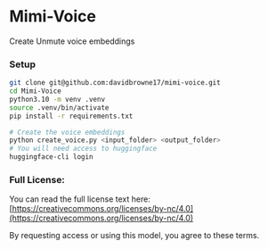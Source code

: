 # Mimi-Voice
 Create Unmute voice embeddings

### Setup

```bash
git clone git@github.com:davidbrowne17/mimi-voice.git
cd Mimi-Voice
python3.10 -m venv .venv
source .venv/bin/activate
pip install -r requirements.txt

# Create the voice embeddings
python create_voice.py <input_folder> <output_folder>
# You will need access to huggingface
huggingface-cli login
```

### Full License:
You can read the full license text here:  
[https://creativecommons.org/licenses/by-nc/4.0](https://creativecommons.org/licenses/by-nc/4.0)

By requesting access or using this model, you agree to these terms.
